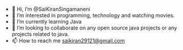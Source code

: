 - 👋 Hi, I’m @SaiKiranSingamaneni
- 👀 I’m interested in programming, technology and watching movies.
- 🌱 I’m currently learning Java
- 💞️ I’m looking to collaborate on any open source java projects or any projects related to java.
- 📫 How to reach me saikiran29121@gmail.com

<!---
SaiKiranSingamaneni/SaiKiranSingamaneni is a ✨ special ✨ repository because its `README.md` (this file) appears on your GitHub profile.
You can click the Preview link to take a look at your changes.
--->
